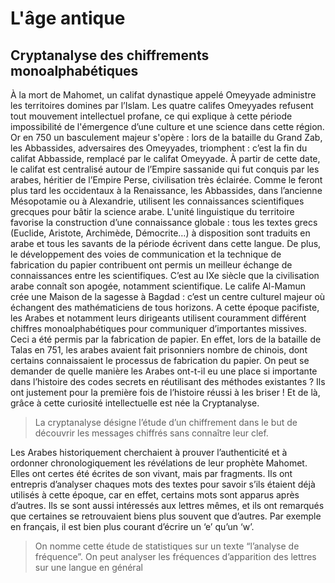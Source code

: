 # L'âge antique

## Cryptanalyse des chiffrements monoalphabétiques

À la mort de Mahomet, un califat dynastique appelé Omeyyade administre les territoires domines par l’Islam. Les quatre califes Omeyyades refusent tout mouvement intellectuel profane, ce qui explique à cette période impossibilité de l'émergence d’une culture et une science dans cette région. Or en 750 un basculement majeur s'opère : lors de la bataille du Grand Zab, les Abbassides, adversaires des Omeyyades, triomphent : c’est la fin du califat Abbasside, remplacé par le califat Omeyyade. 
À partir de cette date, le califat est centralisé autour de l’Empire sassanide qui fut conquis par les arabes, héritier de l’Empire Perse, civilisation très éclairée. Comme le feront plus tard les occidentaux à la Renaissance, les Abbassides, dans l’ancienne Mésopotamie ou à Alexandrie, utilisent les connaissances scientifiques grecques pour bâtir la science arabe. L'unité linguistique du territoire favorise la construction d’une connaissance globale : tous les textes grecs (Euclide, Aristote, Archimède, Démocrite…) à disposition sont traduits en arabe et tous les savants de la période écrivent dans cette langue. De plus, le développement des voies de communication et la technique de fabrication du papier contribuent ont permis un meilleur échange de connaissances entre les scientifiques. 
C’est au IXe siècle que la civilisation arabe connaît son apogée, notamment scientifique. 
Le calife Al-Mamun crée une Maison de la sagesse à Bagdad : c’est un centre culturel majeur où échangent des mathématiciens de tous horizons.
A cette époque pacifiste, les Arabes et notamment leurs dirigeants utilisent couramment différent chiffres monoalphabétiques pour communiquer d’importantes missives. Ceci a été permis par la fabrication de papier. En effet, lors de la bataille de Talas en 751, les arabes avaient fait prisonniers nombre de chinois, dont certains connaissaient le processus de fabrication du papier. 
On peut se demander de quelle manière les Arabes ont-t-il eu une place si importante dans l’histoire des codes secrets en réutilisant des méthodes existantes ? Ils ont justement pour la première fois de l’histoire réussi à les briser ! Et de là, grâce à cette curiosité intellectuelle est née la Cryptanalyse.

>La cryptanalyse désigne l’étude d’un chiffrement dans le but de découvrir les messages chiffrés sans connaître leur clef.

Les Arabes historiquement cherchaient à prouver l’authenticité et à ordonner chronologiquement les révélations de leur prophète Mahomet. Elles ont certes été écrites de son vivant, mais par fragments. Ils ont entrepris d’analyser chaques mots des textes pour savoir s’ils étaient déjà utilisés à cette époque, car en effet, certains mots sont apparus après d’autres. Ils se sont aussi intéressés aux lettres mêmes, et ils ont remarqués que certaines se retrouvaient biens plus souvent que d’autres. Par exemple en français, il est bien plus courant d’écrire un ‘e’ qu’un ‘w’.

>On nomme cette étude de statistiques sur un texte “l’analyse de fréquence”. On peut analyser les fréquences d’apparition des lettres sur une langue en général

